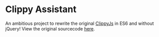 Clippy Assistant
=========
An ambitious project to rewrite the original [ClippyJs](http://smore.com/clippy-js) in ES6 and without jQuery!
View the original sourcecode [here](https://github.com/smore-inc/clippy.js).
